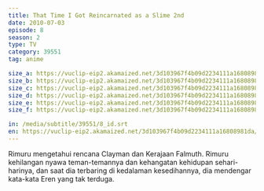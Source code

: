 ```yaml
---
title: That Time I Got Reincarnated as a Slime 2nd
date: 2010-07-03
episode: 8
season: 2
type: TV
category: 39551
tag: anime

size_a: https://vuclip-eip2.akamaized.net/3d103967f4b09d2234111a16808981da/vp63207_V20210302120426/hlsc_e2931_2.m3u8
size_b: https://vuclip-eip2.akamaized.net/3d103967f4b09d2234111a16808981da/vp63207_V20210302120426/hlsc_e2931_3.m3u8
size_c: https://vuclip-eip2.akamaized.net/3d103967f4b09d2234111a16808981da/vp63207_V20210302120426/hlsc_e2931_4.m3u8
size_d: https://vuclip-eip2.akamaized.net/3d103967f4b09d2234111a16808981da/vp63207_V20210302120426/hlsc_e2931_5.m3u8
size_e: https://vuclip-eip2.akamaized.net/3d103967f4b09d2234111a16808981da/vp63207_V20210302120426/hlsc_e2931_6.m3u8
size_f: https://vuclip-eip2.akamaized.net/3d103967f4b09d2234111a16808981da/vp63207_V20210302120426/hlsc_e2931_7.m3u8

in: /media/subtitle/39551/8_id.srt
en: https://vuclip-eip2.akamaized.net/3d103967f4b09d2234111a16808981da/en.vtt
---
```

Rimuru mengetahui rencana Clayman dan Kerajaan Falmuth. Rimuru kehilangan nyawa teman-temannya dan kehangatan kehidupan sehari-harinya, dan saat dia terbaring di kedalaman kesedihannya, dia mendengar kata-kata Eren yang tak terduga.